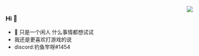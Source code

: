 
<img align="right" src="https://github-readme-stats.vercel.app/api?username=diaoyugan&show_icons=true&icon_color=CE1D2D&text_color=718096&bg_color=ffffff&hide_title=true" />

### Hi 👋

- 🤔 只是一个闲人 什么事情都想试试
- 我还是更喜欢打游戏的说
- discord:钓鱼竿呀#1454

